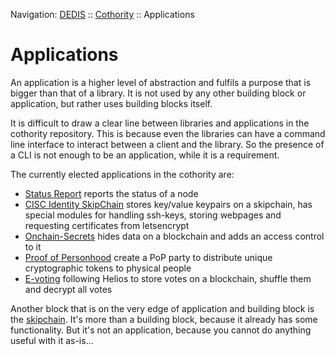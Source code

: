 Navigation: [DEDIS](https://github.com/dedis/doc/tree/master/README.md) ::
[Cothority](../README.md) ::
Applications

# Applications

An application is a higher level of abstraction and fulfils a purpose that is
bigger than that of a library. It is not used by any other building block or
application, but rather uses building blocks itself.

It is difficult to draw a clear line between libraries and applications in the
cothority repository. This is because even the libraries can have a command
line interface to interact between a client and the library. So the presence
of a CLI is not enough to be an application, while it is a requirement.

The currently elected applications in the cothority are:
- [Status Report](../status/README.md) reports the status of a node
- [CISC Identity SkipChain](../cisc/README.md) stores key/value keypairs on a
skipchain, has special modules for handling ssh-keys, storing webpages and
requesting certificates from letsencrypt
- [Onchain-Secrets](../ocs/README.md) hides data on a blockchain and adds
an access control to it
- [Proof of Personhood](../pop/README.md) create a PoP party to distribute unique
cryptographic tokens to physical people
- [E-voting](../evoting/README.md) following Helios to store votes on a blockchain,
shuffle them and decrypt all votes

Another block that is on the very edge of application and building block is the
[skipchain](../skipchain/README.md). It's more than a building block, because it
already has some functionality. But it's not an application, because you cannot
do anything useful with it as-is...
